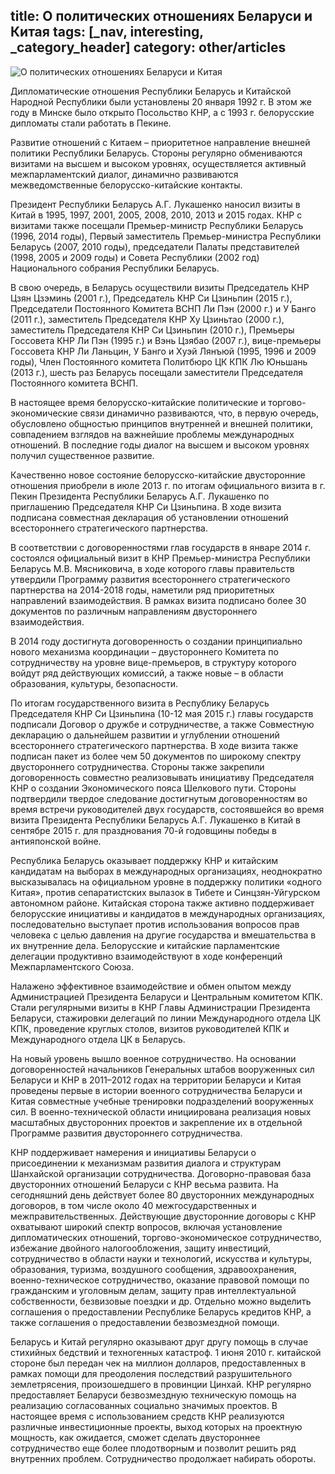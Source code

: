 title: О политических отношениях Беларуси и Китая
tags: [_nav, interesting, _category_header]
category: other/articles
---

![О политических отношениях Беларуси и Китая](/img/content/articles/article45.jpg)

Дипломатические отношения Республики Беларусь и Китайской Народной Республики были установлены 20 января 1992 г. В этом же году в Минске было открыто Посольство КНР, а с 1993 г. белорусские дипломаты стали работать в Пекине.
 
Развитие отношений с Китаем – приоритетное направление внешней политики Республики Беларусь. Стороны регулярно обмениваются визитами на высшем и высоком уровнях, осуществляется активный межпарламентский диалог, динамично развиваются межведомственные белорусско-китайские контакты.

Президент Республики Беларусь А.Г. Лукашенко наносил визиты в Китай в 1995, 1997, 2001, 2005, 2008, 2010, 2013 и 2015 годах. КНР с визитами также посещали Премьер-министр Республики Беларусь (1996, 2014 годы), Первый заместитель Премьер-министра Республики Беларусь (2007, 2010 годы), председатели Палаты представителей (1998, 2005 и 2009 годы) и Совета Республики (2002 год) Национального собрания Республики Беларусь.

В свою очередь, в Беларусь осуществили визиты Председатель КНР Цзян Цзэминь (2001 г.), Председатель КНР Си Цзиньпин (2015 г.), Председатели Постоянного Комитета ВСНП Ли Пэн (2000 г.) и У Банго (2011 г.), заместитель Председателя КНР Ху Цзиньтао (2000 г.), заместитель Председателя КНР Си Цзиньпин (2010 г.), Премьеры Госсовета КНР Ли Пэн (1995 г.) и Вэнь Цзябао (2007 г.), вице-премьеры Госсовета КНР Ли Ланьцин, У Банго и Хуэй Лянъюй (1995, 1996 и 2009 годы), Член Постоянного комитета Политбюро ЦК КПК Лю Юньшань (2013 г.), шесть раз Беларусь посещали заместители Председателя Постоянного комитета ВСНП.

В настоящее время белорусско-китайские политические и торгово-экономические связи динамично развиваются, что, в первую очередь, обусловлено общностью принципов внутренней и внешней политики, совпадением взглядов на важнейшие проблемы международных отношений. В последние годы диалог на высшем и высоком уровнях получил существенное развитие.

Качественно новое состояние белорусско-китайские двусторонние отношения приобрели в июле 2013 г. по итогам официального визита в г. Пекин Президента Республики Беларусь А.Г. Лукашенко по приглашению Председателя КНР Си Цзиньпина. В ходе визита подписана совместная декларация об установлении отношений всестороннего стратегического партнерства.

В соответствии с договоренностями глав государств в январе 2014 г. состоялся официальный визит в КНР Премьер-министра Республики Беларусь М.В. Мясниковича, в ходе которого главы правительств утвердили Программу развития всестороннего стратегического партнерства на 2014-2018 годы, наметили ряд приоритетных направлений взаимодействия. В рамках визита подписано более 30 документов по различным направлениям двустороннего взаимодействия.

В 2014 году достигнута договоренность о создании принципиально нового механизма координации – двустороннего Комитета по сотрудничеству на уровне вице-премьеров, в структуру которого войдут ряд действующих комиссий, а также новые – в области образования, культуры, безопасности.

По итогам государственного визита в Республику Беларусь Председателя КНР Си Цзиньпина (10-12 мая 2015 г.) главы государств подписали Договор о дружбе и сотрудничестве, а также Совместную декларацию о дальнейшем развитии и углублении отношений всестороннего стратегического партнерства. В ходе визита также подписан пакет из более чем 50 документов по широкому спектру двустороннего сотрудничества. Стороны также закрепили договоренность совместно реализовывать инициативу Председателя КНР о создании Экономического пояса Шелкового пути. Стороны подтвердили твердое следование достигнутым договоренностям во время встречи руководителей двух государств, состоявшейся во время визита Президента Республики Беларусь А.Г. Лукашенко в Китай в сентябре 2015 г. для празднования 70-й годовщины победы в антияпонской войне.

Республика Беларусь оказывает поддержку КНР и китайским кандидатам на выборах в международных организациях, неоднократно высказывалась на официальном уровне в поддержку политики «одного Китая», против сепаратистских вылазок в Тибете и Синцзян-Уйгурском автономном районе. Китайская сторона также активно поддерживает белорусские инициативы и кандидатов в международных организациях, последовательно выступает против использования вопросов прав человека с целью давления на другие государства и вмешательства в их внутренние дела. Белорусские и китайские парламентские делегации продуктивно взаимодействуют в ходе конференций Межпарламентского Союза.

Налажено эффективное взаимодействие и обмен опытом между Администрацией Президента Беларуси и Центральным комитетом КПК. Стали регулярными визиты в КНР Главы Администрации Президента Беларуси, стажировки делегаций по линии Международного отдела ЦК КПК, проведение круглых столов, визитов руководителей КПК и Международного отдела ЦК в Беларусь.

На новый уровень вышло военное сотрудничество. На основании договоренностей начальников Генеральных штабов вооруженных сил Беларуси и КНР в 2011–2012 годах на территории Беларуси и Китая проведены первые в истории военного сотрудничества Беларуси и Китая совместные учебные тренировки подразделений вооруженных сил. В военно-технической области инициирована реализация новых масштабных двусторонних проектов и закрепление их в отдельной Программе развития двустороннего сотрудничества.

КНР поддерживает намерения и инициативы Беларуси о присоединении к механизмам развития диалога и структурам Шанхайской организации сотрудничества. Договорно-правовая база двусторонних отношений Беларуси с КНР весьма развита. На сегодняшний день действует более 80 двусторонних международных договоров, в том числе около 40 межгосударственных и межправительственных. Действующие двусторонние договоры с КНР охватывают широкий спектр вопросов, включая установление дипломатических отношений, торгово-экономическое сотрудничество, избежание двойного налогообложения, защиту инвестиций, сотрудничество в области науки и технологий, искусства и культуры, образования, туризма, воздушного сообщения, здравоохранения, военно-техническое сотрудничество, оказание правовой помощи по гражданским и уголовным делам, защиту прав интеллектуальной собственности, безвизовые поездки и др. Отдельно можно выделить соглашения о предоставлении Республике Беларусь кредитов КНР, а также соглашения о предоставлении безвозмездной помощи.

Беларусь и Китай регулярно оказывают друг другу помощь в случае стихийных бедствий и техногенных катастроф. 1 июня 2010 г. китайской стороне был передан чек на миллион долларов, предоставленных в рамках помощи для преодоления последствий разрушительного землетрясения, произошедшего в провинции Цинхай. КНР регулярно предоставляет Беларуси безвозмездную техническую помощь на реализацию согласованных социально значимых проектов. В настоящее время с использованием средств КНР реализуются различные инвестиционные проекты, выход которых на проектную мощность, как ожидается, сможет сделать двустороннее сотрудничество еще более плодотворным и позволит решить ряд внутренних проблем. Сотрудничество продолжает набирать обороты.
